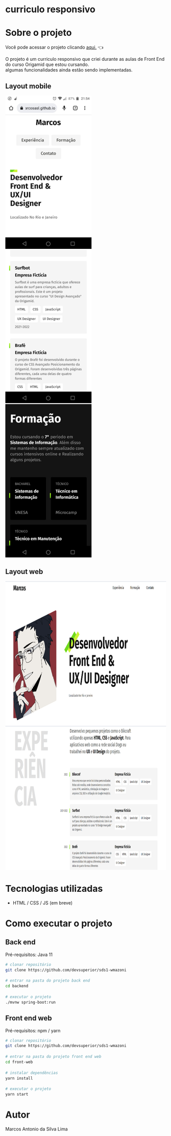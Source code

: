 <!-- #📚 Curriculo responsivo

Um modelo de curriculo responsivo
que será constantemente atualizado.
 -->
 
 

# curriculo responsivo


# Sobre o projeto



Você pode acessar o projeto clicando  [aqui.](https://marcosasl.github.io/) 👈

O projeto é um curriculo responsivo que criei durante as aulas de Front End do curso Origamid que estou cursando.<br>
algumas funcionalidades ainda estão sendo implementadas.

## Layout mobile
<img src="https://github.com/MarcosASL/assets/blob/main/mobile1.jpg" width="270" height="480"> <img src="https://github.com/MarcosASL/assets/blob/main/mobile2.jpg" width="270" height="480"> <img src="https://github.com/MarcosASL/assets/blob/main/mobile4.jpg" width="270" height="480">

## Layout web
<img src="https://github.com/MarcosASL/assets/blob/main/web1.jpg" width="800" height="450">

<img src="https://github.com/MarcosASL/assets/blob/main/web2.jpg" width="800" height="450">

# Tecnologias utilizadas
- HTML / CSS / JS (em breve) 

# Como executar o projeto

## Back end
Pré-requisitos: Java 11

```bash
# clonar repositório
git clone https://github.com/devsuperior/sds1-wmazoni

# entrar na pasta do projeto back end
cd backend

# executar o projeto
./mvnw spring-boot:run
```

## Front end web
Pré-requisitos: npm / yarn

```bash
# clonar repositório
git clone https://github.com/devsuperior/sds1-wmazoni

# entrar na pasta do projeto front end web
cd front-web

# instalar dependências
yarn install

# executar o projeto
yarn start
```

# Autor

Marcos Antonio da Silva Lima


